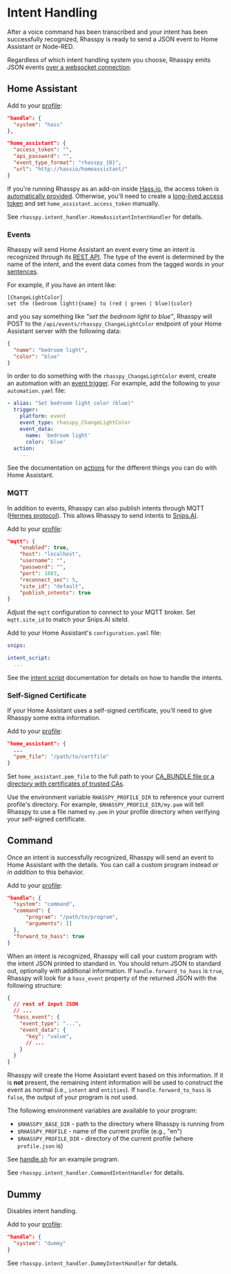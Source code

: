 # Intent Handling

After a voice command has been transcribed and your intent has been successfully recognized, Rhasspy is ready to send a JSON event to Home Assistant or Node-RED.

Regardless of which intent handling system you choose, Rhasspy emits JSON events [over a websocket connection](usage.md#websocket-events).

## Home Assistant

Add to your [profile](profiles.md):

```json
"handle": {
  "system": "hass"
},

"home_assistant": {
  "access_token": "",
  "api_password": "",
  "event_type_format": "rhasspy_{0}",
  "url": "http://hassio/homeassistant/"
}
```

If you're running Rhasspy as an add-on inside [Hass.io](https://www.home-assistant.io/hassio/), the access token is [automatically provided](https://developers.home-assistant.io/docs/en/hassio_addon_communication.html#hassio-api). Otherwise, you'll need to create a [long-lived access token](https://www.home-assistant.io/docs/authentication/) and set `home_assistant.access_token` manually.

See `rhasspy.intent_handler.HomeAssistantIntentHandler` for details.

### Events

Rhasspy will send Home Assistant an event every time an intent is recognized through its [REST API](https://developers.home-assistant.io/docs/en/external_api_rest.html#post-api-events-lt-event-type). The type of the event is determined by the name of the intent, and the event data comes from the tagged words in your [sentences](training.md#sentencesini).

For example, if you have an intent like:

```
[ChangeLightColor]
set the (bedroom light){name} to (red | green | blue){color}
```

and you say something like *"set the bedroom light to blue"*, Rhasspy will POST to the `/api/events/rhasspy_ChangeLightColor` endpoint of your Home Assistant server with the following data:

```json
{
  "name": "bedroom light",
  "color": "blue"
}
```

In order to do something with the `rhasspy_ChangeLightColor` event, create an automation with an [event trigger](https://www.home-assistant.io/docs/automation/trigger/#event-trigger). For example, add the following to your `automation.yaml` file:

```yaml
- alias: "Set bedroom light color (blue)"
  trigger:
    platform: event
    event_type: rhasspy_ChangeLightColor
    event_data:
      name: 'bedroom light'
      color: 'blue'
  action:
    ...
```

See the documentation on [actions](https://www.home-assistant.io/docs/automation/action/) for the different things you can do with Home Assistant.

### MQTT

In addition to events, Rhasspy can also publish intents through MQTT ([Hermes protocol](https://docs.snips.ai/reference/dialogue#intent)).
This allows Rhasspy to send intents to [Snips.AI](https://snips.ai/).

Add to your [profile](profiles.md):

```json
"mqtt": {
    "enabled": true,
    "host": "localhost",
    "username": "",
    "password": "",
    "port": 1883,
    "reconnect_sec": 5,
    "site_id": "default",
    "publish_intents": true
}
```

Adjust the `mqtt` configuration to connect to your MQTT broker.
Set `mqtt.site_id` to match your Snips.AI siteId.

Add to your Home Assistant's `configuration.yaml` file:

```yaml
snips:

intent_script:
  ...
```

See the [intent script](https://www.home-assistant.io/components/intent_script/) documentation for details on how to handle the intents.

### Self-Signed Certificate

If your Home Assistant uses a self-signed certificate, you'll need to give Rhasspy some extra information.

Add to your [profile](profiles.md):

```json
"home_assistant": {
  ...
  "pem_file": "/path/to/certfile"
}
```

Set `home_assistant.pem_file` to the full path to your <a href="http://docs.python-requests.org/en/latest/user/advanced/#ssl-cert-verification">CA_BUNDLE file or a directory with certificates of trusted CAs</a>.

Use the environment variable `RHASSPY_PROFILE_DIR` to reference your current profile's directory. For example, `$RHASSPY_PROFILE_DIR/my.pem` will tell Rhasspy to use a file named `my.pem` in your profile directory when verifying your self-signed certificate.

## Command

Once an intent is successfully recognized, Rhasspy will send an event to Home Assistant with the details. You can call a custom program instead *or in addition* to this behavior.
    
Add to your [profile](profiles.md):

```json
"handle": {
  "system": "command",
  "command": {
      "program": "/path/to/program",
      "arguments": []
  },
  "forward_to_hass": true
}
```

When an intent is recognized, Rhasspy will call your custom program with the intent JSON printed to standard in. You should return JSON to standard out, optionally with additional information. If `handle.forward_to_hass` is `true`, Rhasspy will look for a `hass_event` property of the returned JSON with the following structure:

```json
{
  // rest of input JSON
  // ...
  "hass_event": {
    "event_type": "...",
    "event_data": {
      "key": "value",
      // ...
    }
  }
}
```
    
Rhasspy will create the Home Assistant event based on this information. If it is **not** present, the remaining intent information will be used to construct the event as normal (i.e., `intent` and `entities`). If `handle.forward_to_hass` is `false`, the output of your program is not used.

The following environment variables are available to your program:

* `$RHASSPY_BASE_DIR` - path to the directory where Rhasspy is running from
* `$RHASSPY_PROFILE` - name of the current profile (e.g., "en")
* `$RHASSPY_PROFILE_DIR` - directory of the current profile (where `profile.json` is)

See [handle.sh](https://github.com/synesthesiam/rhasspy/blob/master/bin/mock-commands/handle.sh) for an example program.

See `rhasspy.intent_handler.CommandIntentHandler` for details.

## Dummy

Disables intent handling.

Add to your [profile](profiles.md):

```json
"handle": {
  "system": "dummy"
}
```

See `rhasspy.intent_handler.DummyIntentHandler` for details.

